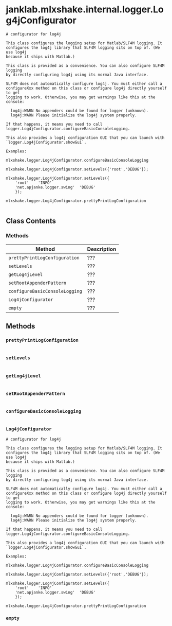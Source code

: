 # janklab.mlxshake.internal.logger.Log4jConfigurator

```text
A configurator for log4j

This class configures the logging setup for Matlab/SLF4M logging. It
configures the log4j library that SLF4M logging sits on top of. (We use log4j
because it ships with Matlab.)

This class is provided as a convenience. You can also configure SLF4M logging
by directly configuring log4j using its normal Java interface.

SLF4M does not automatically configure log4j. You must either call a
configureXxx method on this class or configure log4j directly yourself to get
logging to work. Otherwise, you may get warnings like this at the console:

  log4j:WARN No appenders could be found for logger (unknown).
  log4j:WARN Please initialize the log4j system properly.

If that happens, it means you need to call
logger.Log4jConfigurator.configureBasicConsoleLogging.

This also provides a log4j configuration GUI that you can launch with
`logger.Log4jConfigurator.showGui`.

Examples:

mlxshake.logger.Log4jConfigurator.configureBasicConsoleLogging

mlxshake.logger.Log4jConfigurator.setLevels({'root','DEBUG'});

mlxshake.logger.Log4jConfigurator.setLevels({
    'root'    'INFO'
    'net.apjanke.logger.swing'  'DEBUG'
    });

mlxshake.logger.Log4jConfigurator.prettyPrintLogConfiguration


```

## Class Contents

### Methods

| Method | Description |
| -------- | ----------- |
| `prettyPrintLogConfiguration` | ??? |
| `setLevels` | ??? |
| `getLog4jLevel` | ??? |
| `setRootAppenderPattern` | ??? |
| `configureBasicConsoleLogging` | ??? |
| `Log4jConfigurator` | ??? |
| `empty` | ??? |

## Methods

### `prettyPrintLogConfiguration`

```text

```

### `setLevels`

```text

```

### `getLog4jLevel`

```text

```

### `setRootAppenderPattern`

```text

```

### `configureBasicConsoleLogging`

```text

```

### `Log4jConfigurator`

```text
A configurator for log4j

This class configures the logging setup for Matlab/SLF4M logging. It
configures the log4j library that SLF4M logging sits on top of. (We use log4j
because it ships with Matlab.)

This class is provided as a convenience. You can also configure SLF4M logging
by directly configuring log4j using its normal Java interface.

SLF4M does not automatically configure log4j. You must either call a
configureXxx method on this class or configure log4j directly yourself to get
logging to work. Otherwise, you may get warnings like this at the console:

  log4j:WARN No appenders could be found for logger (unknown).
  log4j:WARN Please initialize the log4j system properly.

If that happens, it means you need to call
logger.Log4jConfigurator.configureBasicConsoleLogging.

This also provides a log4j configuration GUI that you can launch with
`logger.Log4jConfigurator.showGui`.

Examples:

mlxshake.logger.Log4jConfigurator.configureBasicConsoleLogging

mlxshake.logger.Log4jConfigurator.setLevels({'root','DEBUG'});

mlxshake.logger.Log4jConfigurator.setLevels({
    'root'    'INFO'
    'net.apjanke.logger.swing'  'DEBUG'
    });

mlxshake.logger.Log4jConfigurator.prettyPrintLogConfiguration

```

### `empty`

```text

```


